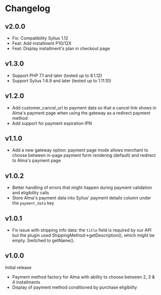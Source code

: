 # Changelog

v2.0.0
------

- Fix: Compatibility Sylius 1.12
- Feat: Add installment P10/12X
- Feat: Display installment's plan in checkout page

v1.3.0
------

- Support PHP 7.1 and later (tested up to 8.1.12)
- Support Sylius 1.6.9 and later (tested up to 1.11.10)

v1.2.0
------

- Add customer_cancel_url to payment data so that a cancel link shows in Alma's payment page when using the gateway as
  a redirect payment method
- Add support for payment expiration IPN

v1.1.0
------

- Add a new gateway option: payment page mode allows merchant to choose between in-page payment form rendering (default)
  and redirect to Alma's payment page

v1.0.2
------

- Better handling of errors that might happen during payment validation and eligibility calls
- Store Alma's payment data into Sylius' payment details column under the `payment_data` key

v1.0.1
------

- Fix issue with shipping info data: the `title` field is required by our API but the plugin used 
  ShippingMethod->getDescription(), which might be empty. Switched to getName().

v1.0.0
------

Initial release

- Payment method factory for Alma with ability to choose between 2, 3 & 4 installments
- Display of payment method conditioned by purchase eligibility
